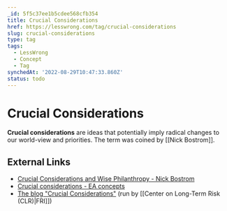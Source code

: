 ```yaml
---
_id: 5f5c37ee1b5cdee568cfb354
title: Crucial Considerations
href: https://lesswrong.com/tag/crucial-considerations
slug: crucial-considerations
type: tag
tags:
  - LessWrong
  - Concept
  - Tag
synchedAt: '2022-08-29T10:47:33.860Z'
status: todo
---
```


# Crucial Considerations

**Crucial considerations** are ideas that potentially imply radical changes to our world-view and priorities. The term was coined by [[Nick Bostrom]].

## External Links

- [Crucial Considerations and Wise Philanthropy - Nick Bostrom](http://www.stafforini.com/blog/bostrom/)
- [Crucial considerations - EA concepts](https://concepts.effectivealtruism.org/concepts/the-importance-of-crucial-considerations/)
- [The blog "Crucial Considerations"](http://crucialconsiderations.org/about/) (run by [[Center on Long-Term Risk (CLR)|FRI]])
